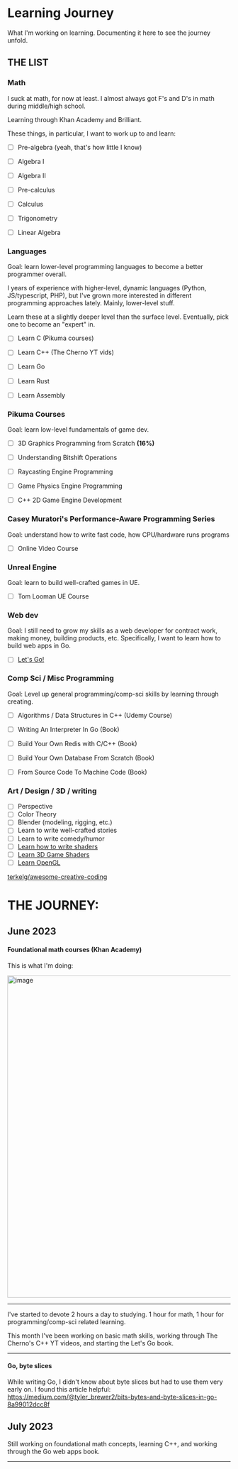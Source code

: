 # Learning Journey

What I'm working on learning. Documenting it here to see the journey unfold. 


## THE LIST

### Math

I suck at math, for now at least. I almost always got F's and D's in math during middle/high school. 

Learning through Khan Academy and Brilliant.

These things, in particular, I want to work up to and learn:

- [ ] Pre-algebra (yeah, that's how little I know)
- [ ] Algebra I
- [ ] Algebra II
- [ ] Pre-calculus
- [ ] Calculus
- [ ] Trigonometry
- [ ] Linear Algebra


### Languages

Goal: learn lower-level programming languages to become a better programmer overall. 

I years of experience with higher-level, dynamic languages (Python, JS/typescript, PHP), but I've grown more interested in different programming approaches lately. Mainly, lower-level stuff.

Learn these at a slightly deeper level than the surface level. Eventually, pick one to become an "expert" in. 

- [ ] Learn C (Pikuma courses)
- [ ] Learn C++ (The Cherno YT vids)
- [ ] Learn Go
- [ ] Learn Rust
- [ ] Learn Assembly


### Pikuma Courses 

Goal: learn low-level fundamentals of game dev.

- [ ] 3D Graphics Programming from Scratch **(16%)**
- [ ] Understanding Bitshift Operations
- [ ] Raycasting Engine Programming 
- [ ] Game Physics Engine Programming
- [ ] C++ 2D Game Engine Development


### Casey Muratori's Performance-Aware Programming Series

Goal: understand how to write fast code, how CPU/hardware runs programs

- [ ] Online Video Course


### Unreal Engine

Goal: learn to build well-crafted games in UE.

- [ ] Tom Looman UE Course


### Web dev

Goal: I still need to grow my skills as a web developer for contract work, making money, building products, etc. Specifically, I want to learn how to build web apps in Go. 

- [ ] [Let's Go!](https://lets-go.alexedwards.net/)


### Comp Sci / Misc Programming

Goal: Level up general programming/comp-sci skills by learning through creating.

- [ ] Algorithms / Data Structures in C++ (Udemy Course)
- [ ] Writing An Interpreter In Go (Book)
- [ ] Build Your Own Redis with C/C++ (Book)
- [ ] Build Your Own Database From Scratch (Book)
- [ ] From Source Code To Machine Code (Book)


### Art / Design / 3D / writing

- [ ] Perspective
- [ ] Color Theory
- [ ] Blender (modeling, rigging, etc.)
- [ ] Learn to write well-crafted stories
- [ ] Learn to write comedy/humor
- [ ] [Learn how to write shaders](https://thebookofshaders.com/00/)
- [ ] [Learn 3D Game Shaders](https://lettier.github.io/3d-game-shaders-for-beginners/)
- [ ] [Learn OpenGL](https://learnopengl.com/)

[terkelg/awesome-creative-coding](https://github.com/terkelg/awesome-creative-coding#videos)


# THE JOURNEY:

## June 2023

#### Foundational math courses (Khan Academy)

This is what I'm doing: 

<img width="726" alt="image" src="https://github.com/timothymalcham/learning-journey/assets/2825063/83c2f7dd-0fe2-425f-8a19-fca714150a7f">

---
I've started to devote 2 hours a day to studying. 1 hour for math, 1 hour for programming/comp-sci related learning. 

This month I've been working on basic math skills, working through The Cherno's C++ YT videos, and starting the Let's Go book. 

---

#### Go, byte slices

While writing Go, I didn't know about byte slices but had to use them very early on. I found this article helpful: https://medium.com/@tyler_brewer2/bits-bytes-and-byte-slices-in-go-8a99012dcc8f


## July 2023

Still working on foundational math concepts, learning C++, and working through the Go web apps book. 

---
